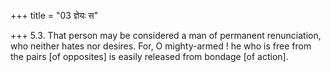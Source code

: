+++
title = "03 ज्ञेयः स"

+++
5.3. That person may be considered a man of permanent renunciation, who
neither hates nor desires. For, O mighty-armed ! he who is free from the
pairs \[of opposites\] is easily released from bondage \[of action\].

